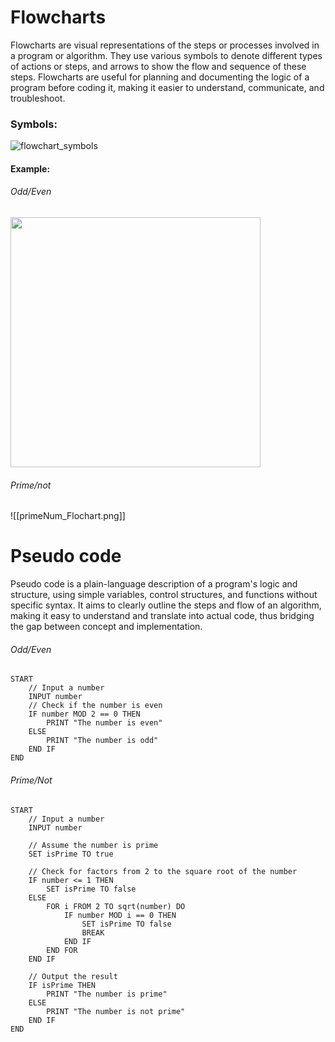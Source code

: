 
# Flowcharts

Flowcharts are visual representations of the steps or processes involved in a program or algorithm. They use various symbols to denote different types of actions or steps, and arrows to show the flow and sequence of these steps. Flowcharts are useful for planning and documenting the logic of a program before coding it, making it easier to understand, communicate, and troubleshoot.

### Symbols:

![flowchart_symbols](https://www.smartdraw.com/flowchart/img/basic-symbols-table.jpg)


#### Example:

###### Odd/Even

<img src="https://technologystrive.com/static/0d252430f6c54dbdec7ea1dd9f0ba281/59000/FlowChart_EvenOdd.png" height="400" />


###### Prime/not

![[primeNum_Flochart.png]]



# Pseudo code

Pseudo code is a plain-language description of a program's logic and structure, using simple variables, control structures, and functions without specific syntax. It aims to clearly outline the steps and flow of an algorithm, making it easy to understand and translate into actual code, thus bridging the gap between concept and implementation.

###### Odd/Even
```PseudoCode
START 
	// Input a number 
	INPUT number 
	// Check if the number is even
	IF number MOD 2 == 0 THEN
		PRINT "The number is even"
	ELSE
		PRINT "The number is odd" 
	END IF
END
```

###### Prime/Not
```PseudoCode
START
	// Input a number
	INPUT number
  
	// Assume the number is prime
	SET isPrime TO true

	// Check for factors from 2 to the square root of the number
	IF number <= 1 THEN
	    SET isPrime TO false
	ELSE
	    FOR i FROM 2 TO sqrt(number) DO
			IF number MOD i == 0 THEN
				SET isPrime TO false
				BREAK
			END IF
	    END FOR
	END IF

	// Output the result
	IF isPrime THEN
	    PRINT "The number is prime"
	ELSE
	    PRINT "The number is not prime"
	END IF
END
```

